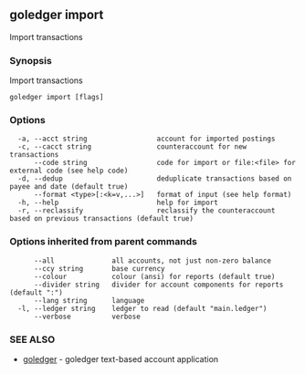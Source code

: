 ## goledger import

Import transactions

### Synopsis

Import transactions

```
goledger import [flags]
```

### Options

```
  -a, --acct string                 account for imported postings
  -c, --cacct string                counteraccount for new transactions
      --code string                 code for import or file:<file> for external code (see help code)
  -d, --dedup                       deduplicate transactions based on payee and date (default true)
      --format <type>[:<k=v,...>]   format of input (see help format)
  -h, --help                        help for import
  -r, --reclassify                  reclassify the counteraccount based on previous transactions (default true)
```

### Options inherited from parent commands

```
      --all              all accounts, not just non-zero balance
      --ccy string       base currency
      --colour           colour (ansi) for reports (default true)
      --divider string   divider for account components for reports (default ":")
      --lang string      language
  -l, --ledger string    ledger to read (default "main.ledger")
      --verbose          verbose
```

### SEE ALSO

* [goledger](goledger.md)	 - goledger text-based account application

